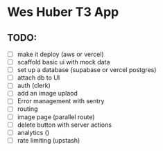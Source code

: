 # Wes Huber T3 App

## TODO:

- [ ] make it deploy (aws or vercel)
- [ ] scaffold basic ui with mock data
- [ ] set up a database (supabase or vercel postgres)
- [ ] attach db to UI
- [ ] auth (clerk)
- [ ] add an image uplaod
- [ ] Error management with sentry
- [ ] routing
- [ ] image page (parallel route)
- [ ] delete button with server actions
- [ ] analytics ()
- [ ] rate limiting (upstash)
